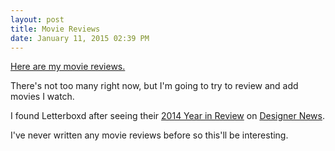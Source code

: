 ```yaml
---
layout: post
title: Movie Reviews
date: January 11, 2015 02:39 PM
---
```


[Here are my movie reviews.](http://letterboxd.com/tanner/)

There's not too many right now, but I'm going to try to review and add movies I watch.

I found Letterboxd after seeing their [2014 Year in Review](http://letterboxd.com/2014/) on [Designer News](https://news.layervault.com/stories/41657-letterboxd-2014-in-review).

I've never written any movie reviews before so this'll be interesting.
